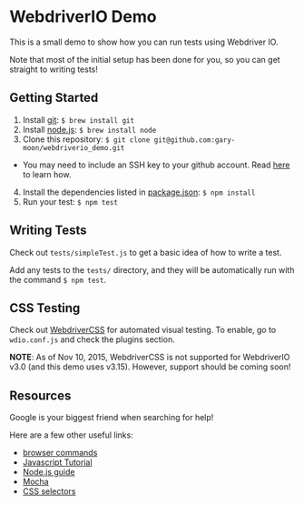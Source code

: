 # WebdriverIO Demo

This is a small demo to show how you can run tests using Webdriver IO.

Note that most of the initial setup has been done for you, so you can get straight to writing tests!

## Getting Started

1. Install [git](https://git-scm.com/documentation): `$ brew install git`
2. Install [node.js](https://nodejs.org/en/docs/): `$ brew install node`
3. Clone this repository: `$ git clone git@github.com:gary-moon/webdriverio_demo.git`
  - You may need to include an SSH key to your github account. Read [here](https://help.github.com/articles/generating-ssh-keys/) to learn how.
4. Install the dependencies listed in [package.json](./package.json): `$ npm install`
5. Run your test: `$ npm test`

## Writing Tests

Check out `tests/simpleTest.js` to get a basic idea of how to write a test.

Add any tests to the `tests/` directory, and they will be automatically run with the command `$ npm test`.

## CSS Testing

Check out [WebdriverCSS](https://github.com/webdriverio/webdrivercss) for automated visual testing. To enable, go to `wdio.conf.js` and check the plugins section.

**NOTE**: As of Nov 10, 2015, WebdriverCSS is not supported for WebdriverIO v3.0 (and this demo uses v3.15). However, support should be coming soon! 

## Resources

Google is your biggest friend when searching for help!

Here are a few other useful links:

- [browser commands](http://webdriver.io/api.html)
- [Javascript Tutorial](http://www.w3schools.com/js/)
- [Node.js guide](http://blog.modulus.io/absolute-beginners-guide-to-nodejs)
- [Mocha](http://chaijs.com/api/bdd/)
- [CSS selectors](http://www.w3schools.com/cssref/css_selectors.asp)
